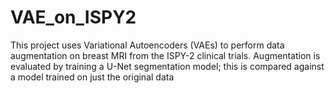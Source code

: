 # VAE_on_ISPY2
 This project uses Variational Autoencoders (VAEs) to perform data augmentation on breast MRI from the ISPY-2 clinical trials. Augmentation is evaluated by training a U-Net segmentation model; this is compared against a model trained on just the original data
